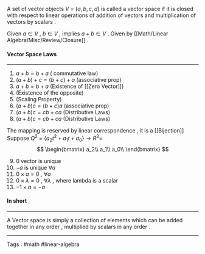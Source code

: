 A set of vector objects $V$ = $(a , b , c , d)$   is called a vector space if it is closed with respect to linear operations of addition of vectors and multiplication of vectors by scalars . 

Given $a \in V$ , $b \in V$ , implies $a + b \in V$ . Given by [[Math/Linear Algebra/Misc/Review/Closure]] . 

#### Vector Space Laws
____
1) $a + b = b + a$ ( commutative law) 
2) $(a + b)+c = (b + c)+ a$ (associative prop) 
3) $a + b = b + a$ (Existence of [[Zero Vector]]) 
4) (Existence of the opposite) 
5) (Scaling Property) 
6) $(a + b)c = (b + c)a$ (associative prop) 
7) $(a + b)c = cb + ca$ (Distributive Laws) 
8) $(a + b)c = cb + ca$ (Distributive Laws) 

The mapping is reserved by linear correspondence  , it is a [[Bijection]] 
Suppose $Q^2$ = $\{a_2t^2 + a_1t + a_0\} \rightarrow R^3 =$
$$ 
\begin{bmatrix} 
	a_2\\
	a_1\\
	a_0\\
	\end{bmatrix}
$$


9) $0$ vector is unique 
10) $-a$  is unique $\forall a$
11) $0 \times a = 0$  , $\forall a$
12) $0 \times \lambda = 0$  , $\forall \lambda$ , where lambda is a scalar  
13) $-1 \times a = -a$   


#### In short 
___
A Vector space is simply a collection of elements which can be added together in any order , multiplied by scalars in any order .
____

Tags : #math #linear-algebra